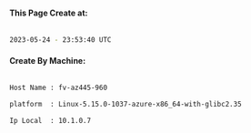 
   
#### This Page Create at:

```bash

2023-05-24 - 23:53:40 UTC

```

#### Create By Machine:

```bash

Host Name : fv-az445-960

platform  : Linux-5.15.0-1037-azure-x86_64-with-glibc2.35

Ip Local  : 10.1.0.7

```

